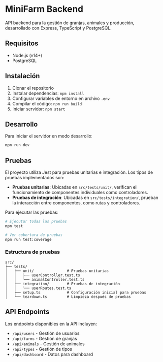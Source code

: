 # MiniFarm Backend

API backend para la gestión de granjas, animales y producción, desarrollado con Express, TypeScript y PostgreSQL.

## Requisitos

- Node.js (v14+)
- PostgreSQL

## Instalación

1. Clonar el repositorio
2. Instalar dependencias: `npm install`
3. Configurar variables de entorno en archivo `.env`
4. Compilar el código: `npm run build`
5. Iniciar servidor: `npm start`

## Desarrollo

Para iniciar el servidor en modo desarrollo:

```bash
npm run dev
```

## Pruebas

El proyecto utiliza Jest para pruebas unitarias e integración. Los tipos de pruebas implementados son:

- **Pruebas unitarias**: Ubicadas en `src/tests/unit/`, verifican el funcionamiento de componentes individuales como controladores.
- **Pruebas de integración**: Ubicadas en `src/tests/integration/`, prueban la interacción entre componentes, como rutas y controladores.

Para ejecutar las pruebas:

```bash
# Ejecutar todas las pruebas
npm test

# Ver cobertura de pruebas
npm run test:coverage
```

### Estructura de pruebas

```
src/
├── tests/
│   ├── unit/               # Pruebas unitarias
│   │   ├── userController.test.ts
│   │   └── animalController.test.ts
│   ├── integration/        # Pruebas de integración
│   │   └── userRoutes.test.ts
│   ├── setup.ts            # Configuración inicial para pruebas
│   └── teardown.ts         # Limpieza después de pruebas
```

## API Endpoints

Los endpoints disponibles en la API incluyen:

- `/api/users` - Gestión de usuarios
- `/api/farms` - Gestión de granjas
- `/api/animals` - Gestión de animales
- `/api/types` - Gestión de tipos
- `/api/dashboard` - Datos para dashboard 